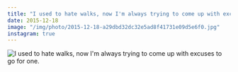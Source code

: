 ```yaml
---
title: "I used to hate walks, now I'm always trying to come up with excuses to go for one."
date: 2015-12-18
image: "/img/photo/2015-12-18-a29dbd32dc32e5ad8f41731e09d5e6f0.jpg"
instagram: true
---
```


![I used to hate walks, now I'm always trying to come up with excuses to go for one.](/img/photo/2015-12-18-a29dbd32dc32e5ad8f41731e09d5e6f0.jpg)
